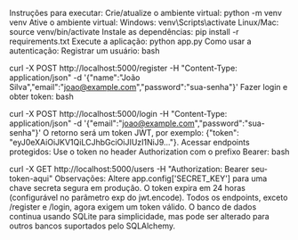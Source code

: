 Instruções para executar:
Crie/atualize o ambiente virtual: python -m venv venv
Ative o ambiente virtual:
Windows: venv\Scripts\activate
Linux/Mac: source venv/bin/activate
Instale as dependências: pip install -r requirements.txt
Execute a aplicação: python app.py
Como usar a autenticação:
Registrar um usuário:
bash



curl -X POST http://localhost:5000/register -H "Content-Type: application/json" -d '{"name":"João Silva","email":"joao@example.com","password":"sua-senha"}'
Fazer login e obter token:
bash



curl -X POST http://localhost:5000/login -H "Content-Type: application/json" -d '{"email":"joao@example.com","password":"sua-senha"}'
O retorno será um token JWT, por exemplo: {"token": "eyJ0eXAiOiJKV1QiLCJhbGciOiJIUzI1NiJ9..."}.
Acessar endpoints protegidos: Use o token no header Authorization com o prefixo Bearer:
bash



curl -X GET http://localhost:5000/users -H "Authorization: Bearer seu-token-aqui"
Observações:
Altere app.config['SECRET_KEY'] para uma chave secreta segura em produção.
O token expira em 24 horas (configurável no parâmetro exp do jwt.encode).
Todos os endpoints, exceto /register e /login, agora exigem um token válido.
O banco de dados continua usando SQLite para simplicidade, mas pode ser alterado para outros bancos suportados pelo SQLAlchemy.